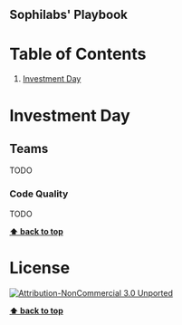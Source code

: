 ## Sophilabs' Playbook

# Table of Contents

1. [Investment Day](#investment-day)

# Investment Day

## Teams

TODO

### Code Quality

TODO


**[⬆ back to top](#table-of-contents)**

# License

[![Attribution-NonCommercial 3.0 Unported](https://licensebuttons.net/l/by-nc/3.0/88x31.png)](./LICENSE.md)

**[⬆ back to top](#table-of-contents)**